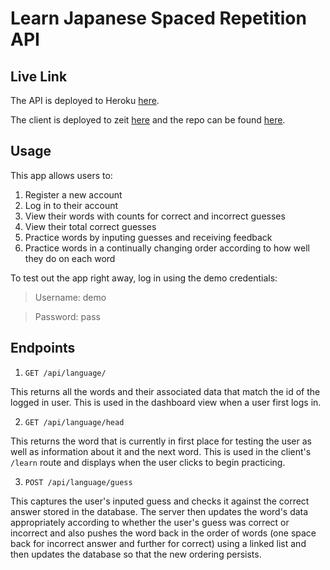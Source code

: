 # Learn Japanese Spaced Repetition API

## Live Link

The API is deployed to Heroku [here](https://spaced-repetition-japanese.herokuapp.com).

The client is deployed to zeit
[here](https://spaced-repetition-japanese.benjaminjrosen.now.sh) and the repo
can be found [here](https://github.com/thinkful-ei-firefly/spaced-repetition-ben-keith).

## Usage

This app allows users to:

   1. Register a new account
   2. Log in to their account
   3. View their words with counts for correct and incorrect guesses
   4. View their total correct guesses
   5. Practice words by inputing guesses and receiving feedback
   6. Practice words in a continually changing order according to how well they
      do on each word
      
To test out the app right away, log in using the demo credentials:

> Username: demo

> Password: pass

## Endpoints

1. `GET /api/language/`

This returns all the words and their associated data that match the id of the
logged in user. This is used in the dashboard view when a user first logs in.

2. `GET /api/language/head`

This returns the word that is currently in first place for testing the user as
well as information about it and the next word. This is used in the client's
`/learn` route and displays when the user clicks to begin practicing.

3. `POST /api/language/guess`

This captures the user's inputed guess and checks it against the correct answer
stored in the database. The server then updates the word's data appropriately
according to whether the user's guess was correct or incorrect and also pushes
the word back in the order of words (one space back for incorrect answer and
further for correct) using a linked list and then updates the database so that
the new ordering persists. 
